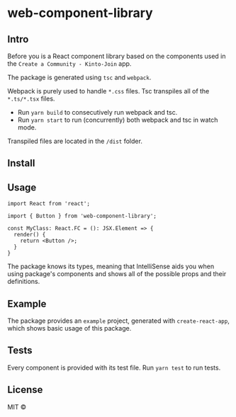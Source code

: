 # web-component-library

>

<!-- TODO: add npm reference -->
<!-- [![NPM](https://img.shields.io/npm/v/web-component-library.svg)](https://www.npmjs.com/package/web-component-library) [![JavaScript Style Guide](https://img.shields.io/badge/code_style-standard-brightgreen.svg)](https://standardjs.com) -->

## Intro

Before you is a React component library based on the components used in the `Create a Community - Kinto-Join` app.

The package is generated using `tsc` and `webpack`.

Webpack is purely used to handle `*.css` files. Tsc transpiles all of the `*.ts/*.tsx` files.

- Run `yarn build` to consecutively run webpack and tsc.
- Run `yarn start` to run (concurrently) both webpack and tsc in watch mode.

Transpiled files are located in the `/dist` folder.

## Install

<!-- TODO:  -->
<!-- ```bash
npm install --save web-component-library
``` -->

## Usage

```tsx
import React from 'react';

import { Button } from 'web-component-library';

const MyClass: React.FC = (): JSX.Element => {
  render() {
    return <Button />;
  }
}
```

The package knows its types, meaning that IntelliSense aids you when using package's components and shows all of the possible props and their definitions.

## Example

The package provides an `example` project, generated with `create-react-app`, which shows basic usage of this package.

## Tests

Every component is provided with its test file. Run `yarn test` to run tests.

## License

MIT © [](https://github.com/)
